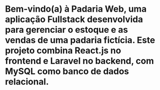 # Bem-vindo(a) à Padaria Web, uma aplicação Fullstack desenvolvida para gerenciar o estoque e as vendas de uma padaria fictícia. Este projeto combina React.js no frontend e Laravel no backend, com MySQL como banco de dados relacional.

